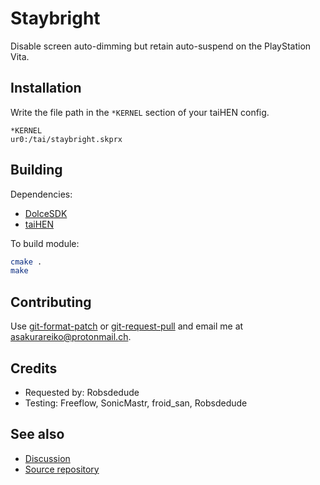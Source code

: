 # Staybright

Disable screen auto-dimming but retain auto-suspend on the PlayStation Vita.

## Installation

Write the file path in the `*KERNEL` section of your taiHEN config.

```
*KERNEL
ur0:/tai/staybright.skprx
```

## Building

Dependencies:

- [DolceSDK](https://forum.devchroma.nl/index.php/topic,129.0.html)
- [taiHEN](https://git.shotatoshounenwachigau.moe/vita/taihen)

To build module:

```sh
cmake .
make
```

## Contributing

Use [git-format-patch](https://www.git-scm.com/docs/git-format-patch) or [git-request-pull](https://www.git-scm.com/docs/git-request-pull) and email me at <asakurareiko@protonmail.ch>.

## Credits

- Requested by: Robsdedude
- Testing: Freeflow, SonicMastr, froid_san, Robsdedude

## See also

- [Discussion](https://forum.devchroma.nl/index.php/topic,102.0.html)
- [Source repository](https://git.shotatoshounenwachigau.moe/vita/staybright)

